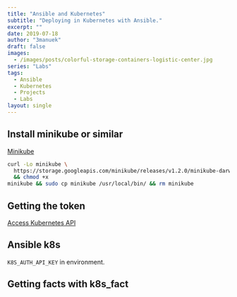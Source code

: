 ```yaml
---
title: "Ansible and Kubernetes"
subtitle: "Deploying in Kubernetes with Ansible."
excerpt: ""
date: 2019-07-18
author: "3manuek"
draft: false
images:
  - /images/posts/colorful-storage-containers-logistic-center.jpg
series: "Labs"
tags:
  - Ansible
  - Kubernetes
  - Projects
  - Labs
layout: single
---
```


## Install minikube or similar


[Minikube](https://github.com/kubernetes/minikube/releases)

```bash
curl -Lo minikube \
  https://storage.googleapis.com/minikube/releases/v1.2.0/minikube-darwin-amd64\
  && chmod +x 
minikube && sudo cp minikube /usr/local/bin/ && rm minikube
```


## Getting the token

[Access Kubernetes API](https://kubernetes.io/docs/tasks/administer-cluster/access-cluster-api/)


## Ansible k8s 


[](https://docs.ansible.com/ansible/latest/modules/k8s_module.html#k8s-raw-module)

`K8S_AUTH_API_KEY` in environment.

## Getting facts with k8s_fact

[](https://docs.ansible.com/ansible/latest/modules/k8s_facts_module.html#k8s-facts-module)
